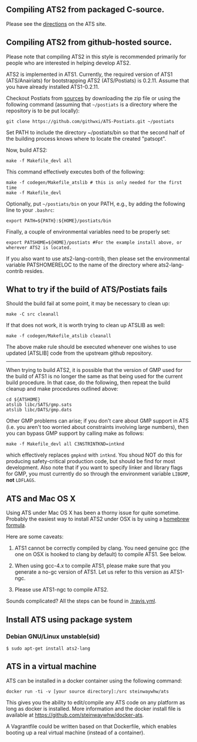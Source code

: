 ## Compiling ATS2 from packaged C-source.

Please see the [directions][1] on the ATS site. 

## Compiling ATS2 from github-hosted source.

Please note that compiling ATS2 in this style is recommended
primarily for people who are interested in helping develop ATS2.

ATS2 is implemented in ATS1.
Currently, the required version of ATS1 (ATS/Anairiats) for bootstrapping ATS2 (ATS/Postiats) is 0.2.11.
Assume that you have already installed ATS1-0.2.11.

Checkout Postiats from [sources][2] by downloading the zip file or using the following command (assuming that `~/postiats` is a directory where the repository is to be put locally):


    git clone https://github.com/githwxi/ATS-Postiats.git ~/postiats

Set PATH to include the directory ~/postiats/bin so that the second half of the building process knows where to locate the created "patsopt".

Now, build ATS2:

```
make -f Makefile_devl all
```
This command effectively executes both of the following:

```
make -f codegen/Makefile_atslib # this is only needed for the first time
make -f Makefile_devl
```

Optionally, put `~/postiats/bin` on your PATH, e.g., by adding the following line to your `.bashrc`:

    export PATH=${PATH}:${HOME}/postiats/bin

Finally, a couple of environmental variables need to be properly set:

    export PATSHOME=${HOME}/postiats #For the example install above, or wherever ATS2 is located.

If you also want to use ats2-lang-contrib, then please set the environmental variable PATSHOMERELOC to
the name of the directory where ats2-lang-contrib resides.

## What to try if the build of ATS/Postiats fails

Should the build fail at some point, it may be necessary to clean up:

    make -C src cleanall

If that does not work, it is worth trying to clean up ATSLIB as well:

    make -f codegen/Makefile_atslib cleanall

The above make rule should be executed whenever one wishes to use updated [ATSLIB] code from the upstream github repository.


***

When trying to build ATS2, it is possible that the version of GMP used for the build of ATS1 is no longer the same as that being used for the current build procedure. In that case, do the following, then repeat the build cleanup and make procedures outlined above:

```
cd ${ATSHOME}
atslib libc/SATS/gmp.sats
atslib libc/DATS/gmp.dats

```

Other GMP problems can arise; if you don't care about GMP support in ATS (i.e. you aren't too worried about constraints involving large numbers), then you can bypass GMP support by calling make as follows:

```
make -f Makefile_devl all C3NSTRINTKND=intknd
```

which effectively replaces `gmpknd` with `intknd`. You shoud NOT do this for producing safety-critical production code, but should be find for most development. Also note that if you want to specify linker and library flags for GMP, you must currently do so through the environment variable `LIBGMP`, **not** `LDFLAGS`.

## ATS and Mac OS X

Using ATS under Mac OS X  has been a thorny issue for quite sometime.
Probably the easiest way to install ATS2 under OSX is by using a [homebrew formula](https://github.com/Homebrew/homebrew/blob/master/Library/Formula/ats2-postiats.rb).

Here are some caveats:

1. ATS1 cannot be correctly compiled by clang. You need genuine gcc (the one
on OSX is hooked to clang by default) to compile ATS1. See below.

2. When using gcc-4.x to compile ATS1, please make sure that you generate
a no-gc version of ATS1. Let us refer to this version as ATS1-ngc.

3. Please use ATS1-ngc to compile ATS2.

Sounds complicated? All the steps can be found in [.travis.yml](../../tree/master/.travis.yml).

## Install ATS using package system

### Debian GNU/Linux unstable(sid)

```
$ sudo apt-get install ats2-lang
```

## ATS in a virtual machine

ATS can be installed in a docker container using the following command:

```
docker run -ti -v [your source directory]:/src steinwaywhw/ats 
```

This gives you the ability to edit/compile any ATS code on any platform as long as docker is installed.
More information and the docker install file is available at https://github.com/steinwaywhw/docker-ats. 

A Vagrantfile could be written based on that Dockerfile, which enables booting up a real virtual machine (instead of a container).

[1]: http://www.ats-lang.org/DOWNLOAD
[2]: https://github.com/githwxi/ATS-Postiats